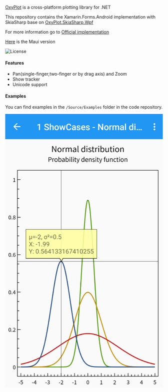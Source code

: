 [OxyPlot](https://github.com/oxyplot/oxyplot) is a cross-platform plotting library for .NET

This repository contains the Xamarin.Forms.Android implementation with SkiaSharp base on [OxyPlot.SkiaSharp.Wpf](https://github.com/oxyplot/oxyplot/tree/develop/Source/OxyPlot.SkiaSharp.Wpf) 

For more information go to [Official implementation](https://github.com/oxyplot/oxyplot-xamarin)

[Here](https://github.com/iniceice88/OxyPlot.Maui.Skia) is the Maui version

![License](https://img.shields.io/badge/license-MIT-red.svg)

#### Features
- Pan(single-finger,two-finger or by drag axis) and Zoom
- Show tracker
- Unicode support

#### Examples

You can find examples in the `/Source/Examples` folder in the code repository.

![Plot](ScreenShots/normal-distributions.png)